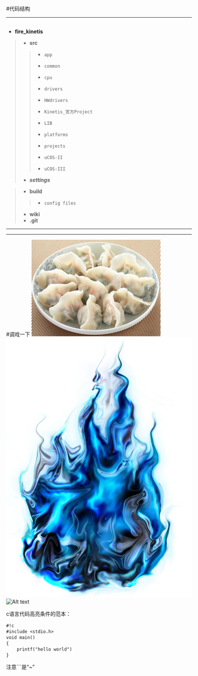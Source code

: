 #代码结构
**************************
##
* **fire_kinetis**

>+ **src**
>>- 	app
>>- 	common
>>- 	cpu
>>- 	drivers
>>- 	HWdrivers
>>- 	Kinetis_官方Project
>>- 	LIB
>>- 	platforms
>>- 	projects
>>- 	uCOS-II
>>- 	uCOS-III 
>+ ***settings***
	 
>+ **build**
>>- 	config files
>+ **wiki**
>+ **.git**
*****************************
********************************
#调戏一下
![](./饺子.jpg)
![Alt text](./鬼火.jpg)
![Alt text](https://drive.google.com/uc?export=view&id=0Bz3OUm_DrURoeU5ZaFZNbm5GSDg)


c语言代码高亮条件的范本：
```
#!c
#include <stdio.h>
void main()
{
	printf("hello world")
}
```
注意```是“~”